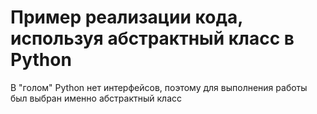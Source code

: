 # Пример реализации кода, используя абстрактный класс в Python
В "голом" Python нет интерфейсов, поэтому для выполнения работы был выбран именно абстрактный класс
